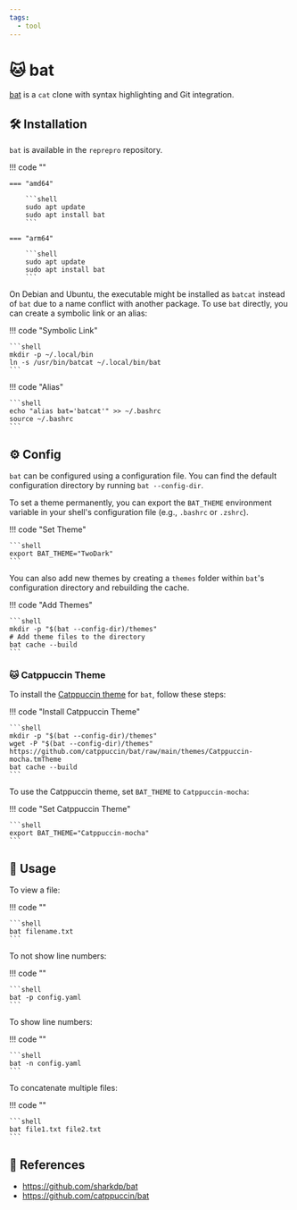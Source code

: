 ```yaml
---
tags:
  - tool
---
```

# :cat: bat

[bat][1] is a `cat` clone with syntax highlighting and Git integration.

## :hammer_and_wrench: Installation

`bat` is available in the `reprepro` repository.

!!! code ""

    === "amd64"

        ```shell
        sudo apt update
        sudo apt install bat
        ```

    === "arm64"

        ```shell
        sudo apt update
        sudo apt install bat
        ```

On Debian and Ubuntu, the executable might be installed as `batcat` instead of `bat` due to a name conflict with another package. To use `bat` directly, you can create a symbolic link or an alias:

!!! code "Symbolic Link"

    ```shell
    mkdir -p ~/.local/bin
    ln -s /usr/bin/batcat ~/.local/bin/bat
    ```

!!! code "Alias"

    ```shell
    echo "alias bat='batcat'" >> ~/.bashrc
    source ~/.bashrc
    ```

## :gear: Config

`bat` can be configured using a configuration file. You can find the default configuration directory by running `bat --config-dir`.

To set a theme permanently, you can export the `BAT_THEME` environment variable in your shell's configuration file (e.g., `.bashrc` or `.zshrc`).

!!! code "Set Theme"

    ```shell
    export BAT_THEME="TwoDark"
    ```

You can also add new themes by creating a `themes` folder within `bat`'s configuration directory and rebuilding the cache.

!!! code "Add Themes"

    ```shell
    mkdir -p "$(bat --config-dir)/themes"
    # Add theme files to the directory
    bat cache --build
    ```

### :cat: Catppuccin Theme

To install the [Catppuccin theme][2] for `bat`, follow these steps:

!!! code "Install Catppuccin Theme"

    ```shell
    mkdir -p "$(bat --config-dir)/themes"
    wget -P "$(bat --config-dir)/themes" https://github.com/catppuccin/bat/raw/main/themes/Catppuccin-mocha.tmTheme
    bat cache --build
    ```

To use the Catppuccin theme, set `BAT_THEME` to `Catppuccin-mocha`:

!!! code "Set Catppuccin Theme"

    ```shell
    export BAT_THEME="Catppuccin-mocha"
    ```

## :pencil: Usage

To view a file:

!!! code ""

    ```shell
    bat filename.txt
    ```

To not show line numbers:

!!! code ""

    ```shell
    bat -p config.yaml
    ```

To show line numbers:

!!! code ""

    ```shell
    bat -n config.yaml
    ```

To concatenate multiple files:

!!! code ""

    ```shell
    bat file1.txt file2.txt
    ```

## :link: References

- <https://github.com/sharkdp/bat>
- <https://github.com/catppuccin/bat>

[1]: <https://github.com/sharkdp/bat>
[2]: <https://github.com/catppuccin/bat>
